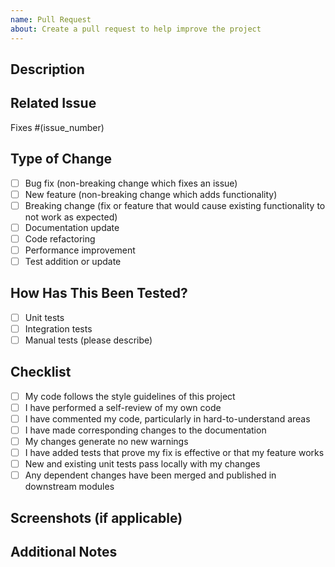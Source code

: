 ```yaml
---
name: Pull Request
about: Create a pull request to help improve the project
---
```


## Description
<!-- Provide a brief summary of the changes made in this PR -->

## Related Issue
<!-- Link to the issue that this PR addresses (if applicable) -->
Fixes #(issue_number)

## Type of Change
<!-- Please check the option that is relevant -->
- [ ] Bug fix (non-breaking change which fixes an issue)
- [ ] New feature (non-breaking change which adds functionality)
- [ ] Breaking change (fix or feature that would cause existing functionality to not work as expected)
- [ ] Documentation update
- [ ] Code refactoring
- [ ] Performance improvement
- [ ] Test addition or update

## How Has This Been Tested?
<!-- Please describe the tests that you ran to verify your changes -->
- [ ] Unit tests
- [ ] Integration tests
- [ ] Manual tests (please describe)

## Checklist
<!-- Please check all that apply -->
- [ ] My code follows the style guidelines of this project
- [ ] I have performed a self-review of my own code
- [ ] I have commented my code, particularly in hard-to-understand areas
- [ ] I have made corresponding changes to the documentation
- [ ] My changes generate no new warnings
- [ ] I have added tests that prove my fix is effective or that my feature works
- [ ] New and existing unit tests pass locally with my changes
- [ ] Any dependent changes have been merged and published in downstream modules

## Screenshots (if applicable)
<!-- Add screenshots to help explain your changes if it's a UI change -->

## Additional Notes
<!-- Add any other information about the PR here -->